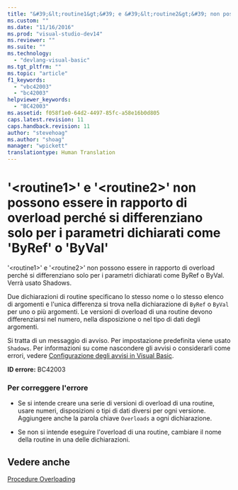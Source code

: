 ```yaml
---
title: "&#39;&lt;routine1&gt;&#39; e &#39;&lt;routine2&gt;&#39; non possono essere in rapporto di overload perch&#233; si differenziano solo per i parametri dichiarati come &#39;ByRef&#39; o &#39;ByVal&#39; | Microsoft Docs"
ms.custom: ""
ms.date: "11/16/2016"
ms.prod: "visual-studio-dev14"
ms.reviewer: ""
ms.suite: ""
ms.technology: 
  - "devlang-visual-basic"
ms.tgt_pltfrm: ""
ms.topic: "article"
f1_keywords: 
  - "vbc42003"
  - "bc42003"
helpviewer_keywords: 
  - "BC42003"
ms.assetid: f058f1e0-64d2-4497-85fc-a58e16b0d805
caps.latest.revision: 11
caps.handback.revision: 11
author: "stevehoag"
ms.author: "shoag"
manager: "wpickett"
translationtype: Human Translation
---
```

# &#39;&lt;routine1&gt;&#39; e &#39;&lt;routine2&gt;&#39; non possono essere in rapporto di overload perch&#233; si differenziano solo per i parametri dichiarati come &#39;ByRef&#39; o &#39;ByVal&#39;
'\<routine1\>' e '\<routine2\>' non possono essere in rapporto di overload perché si differenziano solo per i parametri dichiarati come ByRef o ByVal. Verrà usato Shadows.  
  
 Due dichiarazioni di routine specificano lo stesso nome o lo stesso elenco di argomenti e l'unica differenza si trova nella dichiarazione di `ByRef` o `ByVal` per uno o più argomenti. Le versioni di overload di una routine devono differenziarsi nel numero, nella disposizione o nel tipo di dati degli argomenti.  
  
 Si tratta di un messaggio di avviso. Per impostazione predefinita viene usato `Shadows`. Per informazioni su come nascondere gli avvisi o considerarli come errori, vedere [Configurazione degli avvisi in Visual Basic](/visual-studio/ide/configuring-warnings-in-visual-basic).  
  
 **ID errore:** BC42003  
  
### Per correggere l'errore  
  
-   Se si intende creare una serie di versioni di overload di una routine, usare numeri, disposizioni o tipi di dati diversi per ogni versione. Aggiungere anche la parola chiave `Overloads` a ogni dichiarazione.  
  
-   Se non si intende eseguire l'overload di una routine, cambiare il nome della routine in una delle dichiarazioni.  
  
## Vedere anche  
 [Procedure Overloading](../../visual-basic/programming-guide/language-features/procedures/procedure-overloading.md)